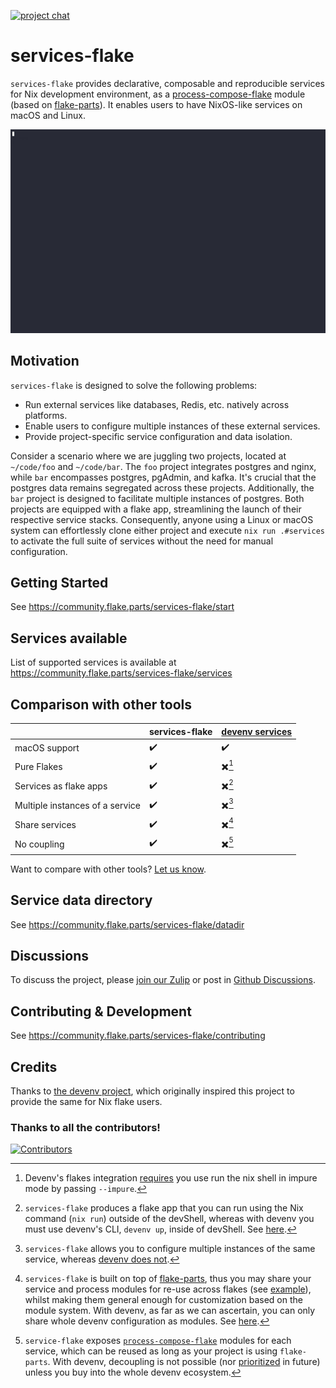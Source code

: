 [![project chat](https://img.shields.io/badge/zulip-join_chat-brightgreen.svg)](https://nixos.zulipchat.com/#narrow/stream/414011-services-flake)

# services-flake

`services-flake` provides declarative, composable and reproducible services for Nix development environment, as a [process-compose-flake](https://github.com/Platonic-Systems/process-compose-flake) module (based on [flake-parts](https://flake.parts)). It enables users to have NixOS-like services on macOS and Linux.

![Demo](./doc/demo.gif)

## Motivation

`services-flake` is designed to solve the following problems:

- Run external services like databases, Redis, etc. natively across platforms.
- Enable users to configure multiple instances of these external services.
- Provide project-specific service configuration and data isolation.

Consider a scenario where we are juggling two projects, located at `~/code/foo` and `~/code/bar`. The `foo` project integrates postgres and nginx, while `bar` encompasses postgres, pgAdmin, and kafka. It's crucial that the postgres data remains segregated across these projects. Additionally, the `bar` project is designed to facilitate multiple instances of postgres. Both projects are equipped with a flake app, streamlining the launch of their respective service stacks. Consequently, anyone using a Linux or macOS system can effortlessly clone either project and execute `nix run .#services` to activate the full suite of services without the need for manual configuration.
## Getting Started

See <https://community.flake.parts/services-flake/start>

## Services available

List of supported services is available at https://community.flake.parts/services-flake/services

## Comparison with other tools

| | services-flake | [devenv services](https://devenv.sh/services/) |
| --- | --- | --- |
| macOS support | ✔️  | ✔️  |
| Pure Flakes | ✔️  | ✖️[^1]  |
| Services as flake apps | ✔️  | ✖️[^3]  |
| Multiple instances of a service | ✔️  | ✖️[^4]  |
| Share services | ✔️  | ✖️[^2]  |
| No coupling | ✔️  | ✖️[^5]  |

Want to compare with other tools? [Let us know](https://github.com/juspay/services-flake/issues).

[^1]: Devenv's flakes integration [requires](https://devenv.sh/guides/using-with-flakes/) you use run the nix shell in impure mode by passing `--impure`. 
[^2]: `services-flake` is built on top of [flake-parts](https://flake.parts/), thus you may share your service and process modules for re-use across flakes (see [example](./example/share-services)), whilst making them general enough for customization based on the module system. With devenv, as far as we can ascertain, you can only share whole devenv configuration as modules. See [here](https://github.com/juspay/services-flake/pull/135#discussion_r1517425295).
[^3]: `services-flake` produces a flake app that you can run using the Nix command (`nix run`) outside of the devShell, whereas with devenv you must use devenv's CLI, `devenv up`, inside of devShell. See [here](https://github.com/juspay/services-flake/pull/135#discussion_r1517213858).
[^4]: `services-flake` allows you to configure multiple instances of the same service, whereas [devenv does not](https://github.com/cachix/devenv/issues/75#issuecomment-1638859874).
[^5]: `service-flake` exposes [`process-compose-flake`](https://github.com/Platonic-Systems/process-compose-flake) modules for each service, which can be reused as long as your project is using `flake-parts`. With devenv, decoupling is not possible (nor [prioritized](https://github.com/cachix/devenv/issues/75#issuecomment-1324914551) in future) unless you buy into the whole devenv ecosystem.


## Service data directory

See <https://community.flake.parts/services-flake/datadir>

## Discussions

To discuss the project, please [join our Zulip](https://nixos.zulipchat.com/#narrow/stream/414011-services-flake) or post in [Github Discussions](https://github.com/juspay/services-flake/discussions).

## Contributing & Development

See <https://community.flake.parts/services-flake/contributing>

## Credits

Thanks to [the devenv project](https://github.com/cachix/devenv/tree/main/src/modules/services), which originally inspired this project to provide the same for Nix flake users.

### Thanks to all the contributors!

<a href="https://github.com/juspay/services-flake/graphs/contributors">
  <img src="https://contributors-img.web.app/image?repo=juspay/services-flake" alt="Contributors"/>
</a>

